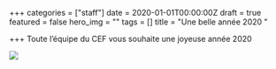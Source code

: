 +++
categories = ["staff"]
date = 2020-01-01T00:00:00Z
draft = true
featured = false
hero_img = ""
tags = []
title = "Une belle année 2020 "

+++
Toute l’équipe du CEF vous souhaite une joyeuse année 2020

![](https://res.cloudinary.com/cefasbl/image/upload/c_limit,dpr_auto,q_70,w_740,f_auto/v1598277022/carte_voeux__fk35r5.jpg)